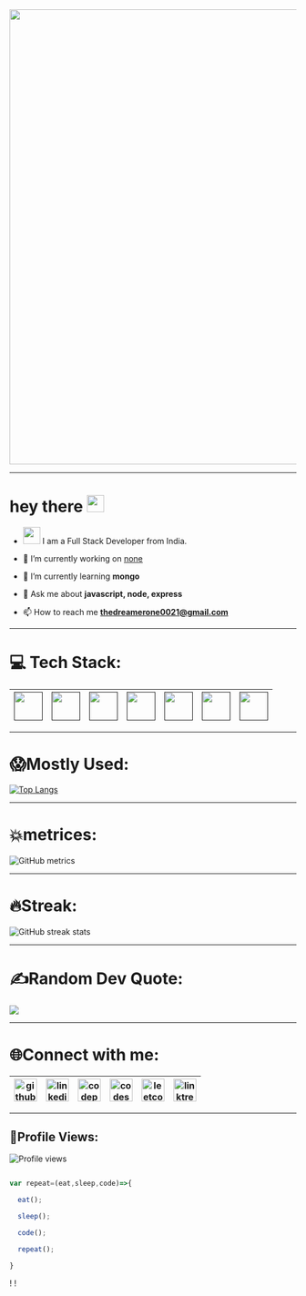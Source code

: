 <div align="center">
  <img src="https://cdn.wallpapersafari.com/34/10/0scLdk.gif" width="800"/>
</div>

---
<h1>
  hey there
  <img src="https://media.giphy.com/media/hvRJCLFzcasrR4ia7z/giphy.gif" width="30px"/>
</h1> 

- <img src="https://media.giphy.com/media/WUlplcMpOCEmTGBtBW/giphy.gif" width="30"> I am a Full Stack Developer from India.

- 🔭 I’m currently working on [none](none)

- 🌱 I’m currently learning **mongo**

- 💬 Ask me about **javascript, node, express**

- 📫 How to reach me **thedreamerone0021@gmail.com**

---
# 💻 Tech Stack:
| [<img src='https://cdn.pixabay.com/photo/2017/08/05/11/16/logo-2582748_1280.png' height='50' />]()| [<img src='https://1000logos.net/wp-content/uploads/2020/09/CSS-Logo.png' height='50'/>]()| [<img src='https://logospng.org/download/javascript/logo-javascript-1024.png' height='50'/>]()| [<img src='https://cdn.shopify.com/s/files/1/0057/5668/2355/files/Postman-logo-orange-2021_1155x.png?v=1637252529' height='50'/>]()| [<img src='https://play-lh.googleusercontent.com/lNy35u_4HIHu4Wqj0WIENtN0HmeZuEx4V8UwdMw0wxcRKvYbskmPEII05HWxK5nI0g' height='50'/>]()|  [<img src='https://miro.medium.com/max/1800/1*HTy1M1eFC7GoW6odSukQVw.png' height='50'/>]() | [<img src='https://upload.wikimedia.org/wikipedia/commons/thumb/9/93/MongoDB_Logo.svg/2560px-MongoDB_Logo.svg.png' height='50'/>]()|
|---|---|---|---|---|---|---|

---
# 😱Mostly Used:
[![Top Langs](https://github-readme-stats.vercel.app/api/top-langs/?username=rajneesh0021)](https://github.com/anuraghazra/github-readme-stats)

---
# 💥metrices:

![GitHub metrics](https://metrics.lecoq.io/rajneesh0021)  

---
# 🔥Streak:

![GitHub streak stats](https://streak-stats.demolab.com/?user=rajneesh0021)  

---
# ✍️Random Dev Quote:
![](https://quotes-github-readme.vercel.app/api?type=horizontal&theme=radical)

---
# 🌐Connect with me:
| [<img src='https://cdn.jsdelivr.net/npm/simple-icons@3.0.1/icons/github.svg' alt='github' height='40'>](https://github.com/rajneesh0021) | [<img src='https://cdn.jsdelivr.net/npm/simple-icons@3.0.1/icons/linkedin.svg' alt='linkedin' height='40'>](https://www.linkedin.com/in/rajneesh0021/) | [<img src='https://cdn.jsdelivr.net/npm/simple-icons@3.0.1/icons/codepen.svg' alt='codepen' height='40'>](https://codepen.io/rajneesh0021) | [<img src='https://cdn.jsdelivr.net/npm/simple-icons@3.0.1/icons/codesandbox.svg' alt='codesandbox' height='40'>](https://codesandbox.io/u/rajneesh0021) | [<img src='https://cdn.jsdelivr.net/npm/simple-icons@3.0.1/icons/leetcode.svg' alt='leetcode' height='40'>](https://leetcode.com/rajneesh0021/)  | [<img src='https://drive.google.com/uc?export=view&id=1aLAy4FK972oXXDwCLWWLpHvDGUSHZF8G' alt='linktree' height='40'>](https://linktr.ee/rajneesh0021) |
|---|---|---|---|---|---|

---
## 👀Profile Views:
![Profile views](https://gpvc.arturio.dev/rajneesh0021) 

   
```javascript

var repeat=(eat,sleep,code)=>{

  eat();

  sleep();

  code();

  repeat();

}

```

<!---
postman


node



81html



Rajneesh0021/Rajneesh0021 is a ✨ special ✨ repository because its `README.md` (this file) appears on your GitHub profile.
You can click the Preview link to take a look at your changes.
--->
! [](https://raw.githubusercontent.com/Rajneesh0021/github-stats/master/generated/overview.svg#gh-dark-mode-only)
! [](https://raw.githubusercontent.com/Rajneesh0021/github-stats/master/generated/overview.svg#gh-light-mode-only)
